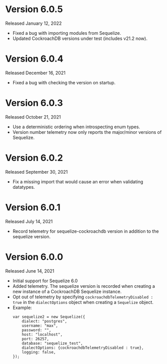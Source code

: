# Version 6.0.5
Released January 12, 2022
* Fixed a bug with importing modules from Sequelize.
* Updated CockroachDB versions under test (includes v21.2 now).

# Version 6.0.4
Released December 16, 2021
* Fixed a bug with checking the version on startup.

# Version 6.0.3
Released October 21, 2021
* Use a deterministic ordering when introspecting enum types.
* Version number telemetry now only reports the major/minor versions of Sequelize.

# Version 6.0.2
Released September 30, 2021
* Fix a missing import that would cause an error when validating datatypes.

# Version 6.0.1
Released July 14, 2021
* Record telemetry for sequelize-cockroachdb version in addition to the sequelize version.

# Version 6.0.0
Released June 14, 2021
* Initial support for Sequelize 6.0
* Added telemetry. The sequelize version is recorded when creating a new instance of a CockroachDB Sequelize instance.
* Opt out of telemetry by specifying `cockroachdbTelemetryDisabled : true` in the `dialectOptions` object when creating a `Sequelize` object.
* Example:
    ```
    var sequelize2 = new Sequelize({
        dialect: "postgres",
        username: "max",
        password: "",
        host: "localhost",
        port: 26257,
        database: "sequelize_test",
        dialectOptions: {cockroachdbTelemetryDisabled : true},
        logging: false,
    });
    ```
